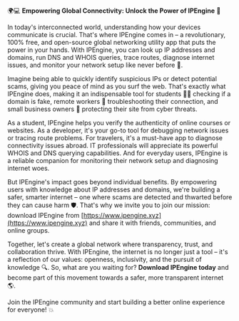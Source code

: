 🌍💻 **Empowering Global Connectivity: Unlock the Power of IPEngine** 🚀

In today's interconnected world, understanding how your devices communicate is crucial. That's where IPEngine comes in – a revolutionary, 100% free, and open-source global networking utility app that puts the power in your hands. With IPEngine, you can look up IP addresses and domains, run DNS and WHOIS queries, trace routes, diagnose internet issues, and monitor your network setup like never before 📡.

Imagine being able to quickly identify suspicious IPs or detect potential scams, giving you peace of mind as you surf the web. That's exactly what IPEngine does, making it an indispensable tool for students 👩‍🎓 checking if a domain is fake, remote workers 💼 troubleshooting their connection, and small business owners 🏢 protecting their site from cyber threats.

As a student, IPEngine helps you verify the authenticity of online courses or websites. As a developer, it's your go-to tool for debugging network issues or tracing route problems. For travelers, it's a must-have app to diagnose connectivity issues abroad. IT professionals will appreciate its powerful WHOIS and DNS querying capabilities. And for everyday users, IPEngine is a reliable companion for monitoring their network setup and diagnosing internet woes.

But IPEngine's impact goes beyond individual benefits. By empowering users with knowledge about IP addresses and domains, we're building a safer, smarter internet – one where scams are detected and thwarted before they can cause harm 🛡️. That's why we invite you to join our mission: download IPEngine from [https://www.ipengine.xyz](https://www.ipengine.xyz) and share it with friends, communities, and online groups.

Together, let's create a global network where transparency, trust, and collaboration thrive. With IPEngine, the internet is no longer just a tool – it's a reflection of our values: openness, inclusivity, and the pursuit of knowledge 🔍. So, what are you waiting for? **Download IPEngine today** and become part of this movement towards a safer, more transparent internet 🌎.

Join the IPEngine community and start building a better online experience for everyone! 💥